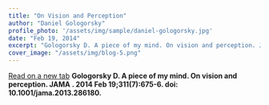 ```yaml
---
title: "On Vision and Perception"
author: "Daniel Gologorsky"
profile_photo: '/assets/img/sample/daniel-gologorsky.jpg'
date: "Feb 19, 2014"
excerpt: "Gologorsky D. A piece of my mind. On vision and perception. JAMA . 2014 Feb 19;311(7):675-6. doi: 10.1001/jama.2013.286180."
cover_image: "/assets/img/blog-5.png"
---
```



<object data="/assets/doc/On-Vision-and-Perception.pdf" type="application/pdf"></object>

[Read on a new tab](/assets/doc/On-Vision-and-Perception.pdf)
**Gologorsky D. A piece of my mind. On vision and perception. JAMA . 2014 Feb 19;311(7):675-6. doi: 10.1001/jama.2013.286180.**